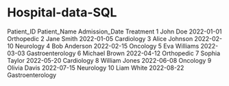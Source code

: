 # Hospital-data-SQL

Patient_ID	    Patient_Name  Admission_Date	   Treatment
1	               John Doe	      2022-01-01	    Orthopedic
2	               Jane Smith	    2022-01-05	    Cardiology
3	               Alice Johnson  2022-02-10	    Neurology
4	               Bob Anderson	  2022-02-15	    Oncology
5	               Eva Williams	  2022-03-03	    Gastroenterology
6	               Michael Brown	2022-04-12	    Orthopedic
7	               Sophia Taylor	2022-05-20	    Cardiology
8	               William Jones	2022-06-08	    Oncology
9	               Olivia Davis	  2022-07-15	    Neurology
10	             Liam White	    2022-08-22	    Gastroenterology



